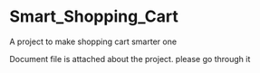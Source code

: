 # Smart_Shopping_Cart
A  project to make shopping cart smarter one

Document file is attached about the project. please go through it 

